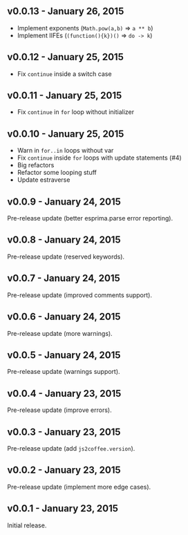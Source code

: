 ## v0.0.13 - January 26, 2015

* Implement exponents (`Math.pow(a,b)` => `a ** b`)
* Implement IIFEs (`(function(){k})()` => `do -> k`)

## v0.0.12 - January 25, 2015

* Fix `continue` inside a switch case

## v0.0.11 - January 25, 2015

* Fix `continue` in `for` loop without initializer

## v0.0.10 - January 25, 2015

* Warn in `for..in` loops without var
* Fix `continue` inside `for` loops with update statements (#4)
* Big refactors
* Refactor some looping stuff
* Update estraverse

## v0.0.9 - January 24, 2015

Pre-release update (better esprima.parse error reporting).

## v0.0.8 - January 24, 2015

Pre-release update (reserved keywords).

## v0.0.7 - January 24, 2015

Pre-release update (improved comments support).

## v0.0.6 - January 24, 2015

Pre-release update (more warnings).

## v0.0.5 - January 24, 2015

Pre-release update (warnings support).

## v0.0.4 - January 23, 2015

Pre-release update (improve errors).

## v0.0.3 - January 23, 2015

Pre-release update (add `js2coffee.version`).

## v0.0.2 - January 23, 2015

Pre-release update (implement more edge cases).

## v0.0.1 - January 23, 2015

Initial release.

